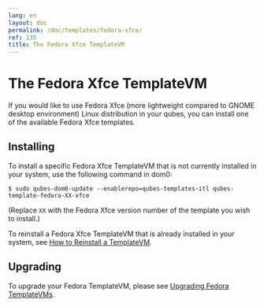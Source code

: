 ```yaml
---
lang: en
layout: doc
permalink: /doc/templates/fedora-xfce/
ref: 135
title: The Fedora Xfce TemplateVM
---
```


The Fedora Xfce TemplateVM
=====================

If you would like to use Fedora Xfce (more lightweight compared to GNOME desktop environment) Linux distribution in your qubes, you can install one of the available Fedora Xfce templates.


Installing
----------

To install a specific Fedora Xfce TemplateVM that is not currently installed in your system, use the following command in dom0:

    $ sudo qubes-dom0-update --enablerepo=qubes-templates-itl qubes-template-fedora-XX-xfce

   (Replace `XX` with the Fedora Xfce version number of the template you wish to install.)

To reinstall a Fedora Xfce TemplateVM that is already installed in your system, see [How to Reinstall a TemplateVM].


Upgrading
---------

To upgrade your Fedora TemplateVM, please see [Upgrading Fedora TemplateVMs].

[Upgrading Fedora TemplateVMs]: /doc/template/fedora/upgrade/
[How to Reinstall a TemplateVM]: /doc/reinstall-template/
